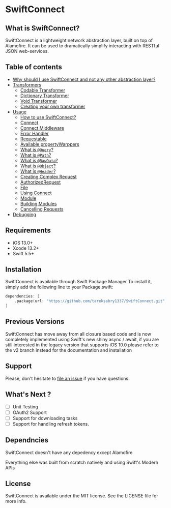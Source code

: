 # SwiftConnect

## What is SwiftConnect?

SwiftConnect is a lightweight network abstraction layer, built on top of Alamofire. It can be used to dramatically simplify interacting with RESTful JSON web-services.

## Table of contents

- [Why should I use SwiftConnect and not any other abstraction layer?](https://github.com/tareksabry1337/SwiftConnect/blob/main/Documentation/Why%20use%20SwiftConnect.md)
- [Transformers](https://github.com/tareksabry1337/SwiftConnect/blob/main/Documentation//Transformers.md)
    - [Codable Transformer](https://github.com/tareksabry1337/SwiftConnect/blob/main/Documentation/Transformers.md#Codable-Transformer)
    - [Dictionary Transformer](https://github.com/tareksabry1337/SwiftConnect/blob/main/Documentation/Transformers.md#Dictionary-Transformer)
    - [Void Transformer](https://github.com/tareksabry1337/SwiftConnect/blob/main/Documentation/Transformers.md#Void-Transformer)
    - [Creating your own transformer](https://github.com/tareksabry1337/SwiftConnect/blob/main/Documentation/Transformers.md#Creating-your-own-transformer)
- [Usage](https://github.com/tareksabry1337/SwiftConnect/blob/main/Documentation/Usage.md)
    - [How to use SwiftConnect?](https://github.com/tareksabry1337/SwiftConnect/blob/main/Documentation/Usage.md#How-to-use-SwiftConnect)
    - [Connect](https://github.com/tareksabry1337/SwiftConnect/blob/main/Documentation/Usage.md#Connect)
    - [Connect Middleware](https://github.com/tareksabry1337/SwiftConnect/blob/main/Documentation/Usage.md#ConnectMiddleware)
    - [Error Handler](https://github.com/tareksabry1337/SwiftConnect/blob/main/Documentation/Usage.md#ErrorHandler)
    - [Requestable](https://github.com/tareksabry1337/SwiftConnect/blob/main/Documentation/Usage.md#Requestable)
    - [Available propertyWarppers](https://github.com/tareksabry1337/SwiftConnect/blob/main/Documentation/Usage.md#Available-propertyWrappers)
    - [What is `@Query`?](https://github.com/tareksabry1337/SwiftConnect/blob/main/Documentation/Usage.md#What-is-query)
    - [What is `@Path`?](https://github.com/tareksabry1337/SwiftConnect/blob/main/Documentation/Usage.md#What-is-path)
    - [What is `@RawData`?](https://github.com/tareksabry1337/SwiftConnect/blob/main/Documentation/Usage.md#What-is-rawdata)
    - [What is `@Object`?](https://github.com/tareksabry1337/SwiftConnect/blob/main/Documentation/Usage.md#What-is-object)
    - [What is `@Header`?](https://github.com/tareksabry1337/SwiftConnect/blob/main/Documentation/Usage.md#What-is-header)
    - [Creating Complex Request](https://github.com/tareksabry1337/SwiftConnect/blob/main/Documentation/Usage.md#creating-complex-request)
    - [AuthorizedRequest](https://github.com/tareksabry1337/SwiftConnect/blob/main/Documentation/Usage.md#AuthorizedRequest)
    - [File](https://github.com/tareksabry1337/SwiftConnect/blob/main/Documentation/Usage.md#File)
    - [Using Connect](https://github.com/tareksabry1337/SwiftConnect/blob/main/Documentation/Usage.md#Using-Connect)
    - [Module](https://github.com/tareksabry1337/SwiftConnect/blob/main/Documentation/Usage.md#Module)
    - [Building Modules](https://github.com/tareksabry1337/SwiftConnect/blob/main/Documentation/Usage.md#Building-Modules)
    - [Cancelling Requests](https://github.com/tareksabry1337/SwiftConnect/blob/main/Documentation/Usage.md#Cancelling-Requests)
- [Debugging](https://github.com/tareksabry1337/SwiftConnect/blob/main/Documentation/Debugging.md)

## Requirements

- iOS 13.0+
- Xcode 13.2+
- Swift 5.5+

## Installation

SwiftConnect is available through Swift Package Manager To install
it, simply add the following line to your Package.swift:

```swift
dependencies: [
    .package(url: "https://github.com/tareksabry1337/SwiftConnect.git", .upToNextMajor(from: "3.0.0"))
]
```

## Previous Versions

SwiftConnect has move away from all closure based code and is now completely implemented using Swift's new shiny async / await, if you are still interested in the legacy version that supports iOS 10.0 please refer to the v2 branch instead for the documentation and installation

## Support

Please, don't hesitate to [file an issue](https://github.com/tareksabry1337/SwiftConnect/issues/new) if you have questions.

## What's Next ?
- [ ] Unit Testing
- [ ] OAuth2 Support
- [ ] Support for downloading tasks
- [ ] Support for handling refresh tokens.

## Dependncies
SwiftConnect doesn't have any depedency except Alamofire

[Alamofire]: https://github.com/Alamofire/Alamofire

Everything else was built from scratch natively and using Swift's Modern APIs

## License

SwiftConnect is available under the MIT license. See the LICENSE file for more info.
